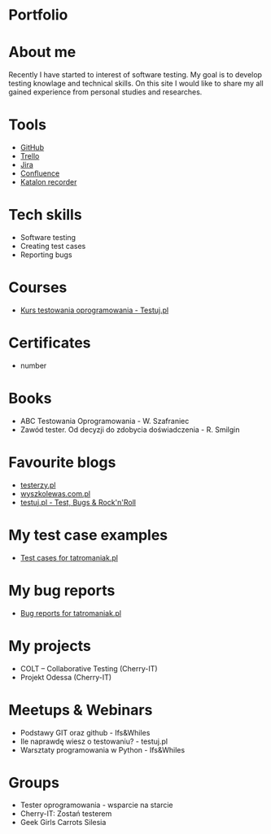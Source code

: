 # Portfolio
# About me
Recently I have started to interest of software testing. 
My goal is to develop testing knowlage and technical skills. On this site I would like to share my all gained experience from personal studies and researches.
# Tools
* [GitHub](https://github.com/)
* [Trello](trello.com)
* [Jira](https://www.atlassian.com/pl/software/jira)
* [Confluence](https://www.atlassian.com/pl/software/confluence)
* [Katalon recorder](https://katalon.com/)
# Tech skills
* Software testing
* Creating test cases
* Reporting bugs
# Courses
* [Kurs testowania oprogramowania - Testuj.pl](https://testuj.pl/karta-szkolenia/kurs-it-online-wieczorowa-akademia-testowania-plus)
# Certificates
* number
# Books
* ABC Testowania Oprogramowania - W. Szafraniec
* Zawód tester. Od decyzji do zdobycia doświadczenia - R. Smilgin
# Favourite blogs
* [testerzy.pl](testerzy.pl)
* [wyszkolewas.com.pl](wyszkolewas.com.pl)
* [testuj.pl - Test, Bugs & Rock'n'Roll](testuj.pl)
# My test case examples
* [Test cases for tatromaniak.pl](https://docs.google.com/spreadsheets/d/1jSpZVBiEpD-JODOSWxv-RvTeD1P4moBhH5wrbfp_8Zg/edit?usp=sharing) 
# My bug reports
* [Bug reports for tatromaniak.pl](https://docs.google.com/spreadsheets/d/1fyqCPsowjQoW7iUBhblzdGcYynXQZpF8Q62oiqV6OLY/edit?usp=sharing)
# My projects
* COLT – Collaborative Testing (Cherry-IT)
* Projekt Odessa (Cherry-IT)
# Meetups & Webinars
* Podstawy GIT oraz github - Ifs&Whiles
* Ile naprawdę wiesz o testowaniu? - testuj.pl
* Warsztaty programowania w Python - Ifs&Whiles
# Groups
* Tester oprogramowania - wsparcie na starcie
* Cherry-IT: Zostań testerem
* Geek Girls Carrots Silesia
